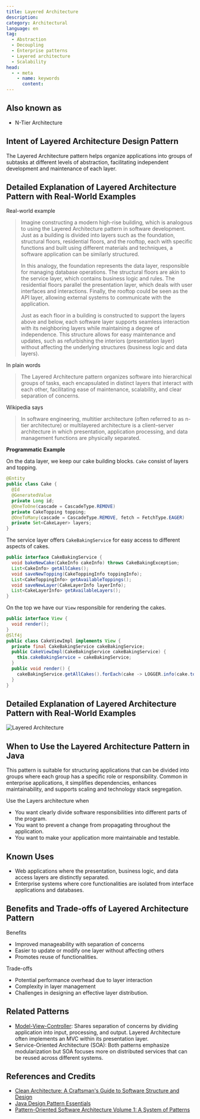 ```yaml
---
title: Layered Architecture
description:
category: Architectural
language: en
tag:
  - Abstraction
  - Decoupling
  - Enterprise patterns
  - Layered architecture
  - Scalability
head:
  - - meta
    - name: keywords
      content:
---
```


## Also known as

* N-Tier Architecture

## Intent of Layered Architecture Design Pattern

The Layered Architecture pattern helps organize applications into groups of subtasks at different levels of abstraction, facilitating independent development and maintenance of each layer.

## Detailed Explanation of Layered Architecture Pattern with Real-World Examples

Real-world example

> Imagine constructing a modern high-rise building, which is analogous to using the Layered Architecture pattern in software development. Just as a building is divided into layers such as the foundation, structural floors, residential floors, and the rooftop, each with specific functions and built using different materials and techniques, a software application can be similarly structured.
> 
> In this analogy, the foundation represents the data layer, responsible for managing database operations. The structural floors are akin to the service layer, which contains business logic and rules. The residential floors parallel the presentation layer, which deals with user interfaces and interactions. Finally, the rooftop could be seen as the API layer, allowing external systems to communicate with the application. 
> 
> Just as each floor in a building is constructed to support the layers above and below, each software layer supports seamless interaction with its neighboring layers while maintaining a degree of independence. This structure allows for easy maintenance and updates, such as refurbishing the interiors (presentation layer) without affecting the underlying structures (business logic and data layers).

In plain words

> The Layered Architecture pattern organizes software into hierarchical groups of tasks, each encapsulated in distinct layers that interact with each other, facilitating ease of maintenance, scalability, and clear separation of concerns.

Wikipedia says

> In software engineering, multitier architecture (often referred to as n-tier architecture) or multilayered architecture is a client–server architecture in which presentation, application processing, and data management functions are physically separated.

**Programmatic Example**

On the data layer, we keep our cake building blocks. `Cake` consist of layers and topping.

```java
@Entity
public class Cake {
  @Id
  @GeneratedValue
  private Long id;
  @OneToOne(cascade = CascadeType.REMOVE)
  private CakeTopping topping;
  @OneToMany(cascade = CascadeType.REMOVE, fetch = FetchType.EAGER)
  private Set<CakeLayer> layers;
}
```

The service layer offers `CakeBakingService` for easy access to different aspects of cakes.

```java
public interface CakeBakingService {
  void bakeNewCake(CakeInfo cakeInfo) throws CakeBakingException;
  List<CakeInfo> getAllCakes();
  void saveNewTopping(CakeToppingInfo toppingInfo);
  List<CakeToppingInfo> getAvailableToppings();
  void saveNewLayer(CakeLayerInfo layerInfo);
  List<CakeLayerInfo> getAvailableLayers();
}
```

On the top we have our `View` responsible for rendering the cakes.

```java
public interface View {
  void render();
}
@Slf4j
public class CakeViewImpl implements View {
  private final CakeBakingService cakeBakingService;
  public CakeViewImpl(CakeBakingService cakeBakingService) {
    this.cakeBakingService = cakeBakingService;
  }
  public void render() {
    cakeBakingService.getAllCakes().forEach(cake -> LOGGER.info(cake.toString()));
  }
}
```

## Detailed Explanation of Layered Architecture Pattern with Real-World Examples

![Layered Architecture](./etc/layers.png "Layered Architecture")

## When to Use the Layered Architecture Pattern in Java

This pattern is suitable for structuring applications that can be divided into groups where each group has a specific role or responsibility. Common in enterprise applications, it simplifies dependencies, enhances maintainability, and supports scaling and technology stack segregation.

Use the Layers architecture when

* You want clearly divide software responsibilities into different parts of the program.
* You want to prevent a change from propagating throughout the application.
* You want to make your application more maintainable and testable.

## Known Uses

* Web applications where the presentation, business logic, and data access layers are distinctly separated.
* Enterprise systems where core functionalities are isolated from interface applications and databases.

## Benefits and Trade-offs of Layered Architecture Pattern

Benefits

* Improved manageability with separation of concerns
* Easier to update or modify one layer without affecting others
* Promotes reuse of functionalities.

Trade-offs

* Potential performance overhead due to layer interaction
* Complexity in layer management
* Challenges in designing an effective layer distribution.

## Related Patterns

* [Model-View-Controller](https://java-design-patterns.com/patterns/model-view-controller/): Shares separation of concerns by dividing application into input, processing, and output. Layered Architecture often implements an MVC within its presentation layer.
* Service-Oriented Architecture (SOA): Both patterns emphasize modularization but SOA focuses more on distributed services that can be reused across different systems.

## References and Credits

* [Clean Architecture: A Craftsman's Guide to Software Structure and Design](https://amzn.to/3UoKkaR)
* [Java Design Pattern Essentials](https://amzn.to/4drLhHU)
* [Pattern-Oriented Software Architecture Volume 1: A System of Patterns](https://amzn.to/3xZ1ELU)
